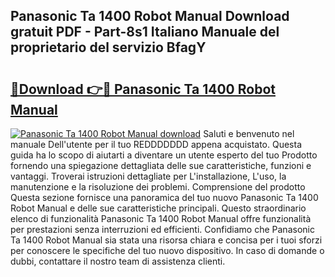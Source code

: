 ## Panasonic Ta 1400 Robot Manual Download gratuit PDF - Part-8s1 Italiano Manuale del proprietario del servizio BfagY

# <h2><a href="http://dfdzmb.blite.top/?on=Panasonic+Ta+1400+Robot+Manual">🔗Download 👉🔴 Panasonic Ta 1400 Robot Manual</a></h2>

[![Panasonic Ta 1400 Robot Manual download](https://i.imgur.com/lujVjoI.png)](http://dfdzmb.blite.top/?on=Panasonic+Ta+1400+Robot+Manual)
Saluti e benvenuto nel manuale Dell'utente per il tuo REDDDDDDD appena acquistato. Questa guida ha lo scopo di aiutarti a diventare un utente esperto del tuo Prodotto fornendo una spiegazione dettagliata delle sue caratteristiche, funzioni e vantaggi. Troverai istruzioni dettagliate per L'installazione, L'uso, la manutenzione e la risoluzione dei problemi. Comprensione del prodotto Questa sezione fornisce una panoramica del tuo nuovo Panasonic Ta 1400 Robot Manual e delle sue caratteristiche principali. Questo straordinario elenco di funzionalità Panasonic Ta 1400 Robot Manual offre funzionalità per prestazioni senza interruzioni ed efficienti. Confidiamo che Panasonic Ta 1400 Robot Manual sia stata una risorsa chiara e concisa per i tuoi sforzi per conoscere le specifiche del tuo nuovo dispositivo. In caso di domande o dubbi, contattare il nostro team di assistenza clienti.
